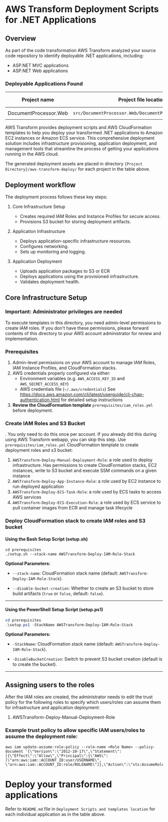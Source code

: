 # AWS Transform Deployment Scripts for .NET Applications

## Overview

As part of the code transformation AWS Transform analyzed your source code repository to identify deployable .NET applications, including:

* ASP.NET MVC applications
* ASP.NET Web applications

### Deployable Applications Found

| Project name | Project file location | Deployment Scripts and templates location |
|--------------|----------------------|---------------------------|
| DocumentProcessor.Web | `src/DocumentProcessor.Web/DocumentProcessor.Web.csproj` | `src/DocumentProcessor.Web/aws-transform-deploy/`

AWS Transform provides deployment scripts and AWS CloudFormation templates to help you deploy your transformed .NET applications to Amazon EC2 instances or Amazon ECS service. This comprehensive deployment solution includes infrastructure provisioning, application deployment, and management tools that streamline the process of getting your applications running in the AWS cloud.

The generated deployment assets are placed in directory `{Project Directory}/aws-transform-deploy/` for each project in the table above.

## Deployment workflow

The deployment process follows these key steps:

1. Core Infrastructure Setup
   - Creates required IAM Roles and Instance Profiles for secure access.
   - Provisions S3 bucket for storing deployment artifacts.

2. Application Infrastructure 
   - Deploys application-specific infrastructure resources.
   - Configures networking.
   - Sets up monitoring and logging.

3. Application Deployment
   - Uploads application packages to S3 or ECR
   - Deploys applications using the provisioned infrastructure.
   - Validates deployment health.

## Core Infrastructure Setup

### Important: Administrator privileges are needed
To execute templates in this directory, you need admin-level permissions to create IAM roles. If you don't have these permissions, please forward contents of this directory to your AWS account administrator for review and implementation.

### Prerequisites
1. Admin-level permissions on your AWS account to manage IAM Roles, IAM Instance Profiles, and CloudFormation stacks.
2. AWS credentials properly configured via either:
   - Environment variables (e.g. `AWS_ACCESS_KEY_ID` and `AWS_SECRET_ACCESS_KEY`)
   - AWS credentials file (`~/.aws/credentials`)
   See https://docs.aws.amazon.com/cli/latest/userguide/cli-chap-authentication.html for detailed setup instructions
3. **Review the CloudFormation template** `prerequisites/iam_roles.yml` before deployment.

### Create IAM Roles and S3 Bucket

. You only need to do this once per account. If you already did this during using AWS Transform webapp, you can skip this step. Use `prerequisites/iam_roles.yml` CloudFormation template to create deployment roles and s3 bucket:

1. `AWSTransform-Deploy-Manual-Deployment-Role`: a role used to deploy infrastructure. Has permissions to create CloudFormation stacks, EC2 instances, write to S3 bucket and execute SSM commands on a given instance
2. `AWSTransform-Deploy-App-Instance-Role`: a role used by EC2 instance to run deployed application
3. `AWSTransform-Deploy-ECS-Task-Role`: a role used by ECS tasks to access AWS services
4. `AWSTransform-Deploy-ECS-Execution-Role`: a role used by ECS service to pull container images from ECR and manage task lifecycle

### Deploy CloudFormation stack to create IAM roles and S3 bucket
#### Using the Bash Setup Script (setup.sh)

```shell
cd prerequisites
./setup.sh --stack-name AWSTransform-Deploy-IAM-Role-Stack
```

**Optional Parameters:**

* `--stack-name`: CloudFormation stack name (default: `AWSTransform-Deploy-IAM-Role-Stack`).

* `--disable-bucket-creation`: Whether to create an S3 bucket to store build artifacts (`true` or `false`, default: `false`).

---

#### Using the PowerShell Setup Script (setup.ps1)
```powershell
cd prerequisites
.\setup.ps1 -StackName AWSTransform-Deploy-IAM-Role-Stack
```

**Optional Parameters:**

* `-StackName`: CloudFormation stack name (default: `AWSTransform-Deploy-IAM-Role-Stack`).

* `-DisableBucketCreation`: Switch to prevent S3 bucket creation (default is to create the bucket).

---

## Assigning users to the roles

After the IAM roles are created, the administrator needs to edit the trust policy for the following roles
to specify which users/roles can assume them for infrastructure and application deployment:
1. AWSTransform-Deploy-Manual-Deployment-Role

### Example trust policy to allow specific IAM users/roles to assume the deployment role:
```
aws iam update-assume-role-policy --role-name <Role Name> --policy-document '{\"Version\":\"2012-10-17\",\"Statement\":[{\"Effect\":\"Allow\",\"Principal\":{\"AWS\": [\"arn:aws:iam::ACCOUNT_ID:user/USERNAME\", \"arn:aws:iam::ACCOUNT_ID:role/ROLENAME\"]},\"Action\":\"sts:AssumeRole\"}]}'
```

# Deploy your transformed applications

Refer to `README.md` file in `Deployment Scripts and templates location` for each individual application as in the table above.